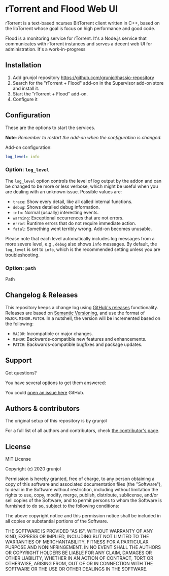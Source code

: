 # rTorrent and Flood Web UI


rTorrent is a text-based ncurses BitTorrent client written in C++, based on the libTorrent whose goal is focus on high performance and good code.

Flood is a monitoring service for rTorrent. It's a Node.js service that communicates with rTorrent instances and serves a decent web UI for administration. It's a work-in-progress

## Installation

1. Add grunjol repository https://github.com/grunjol/hassio-repository
1. Search for the "rTorrent + Flood" add-on in the Supervisor add-on store and install it.
1. Start the "rTorrent + Flood" add-on.
1. Configure it

## Configuration

These are the options to start the services.

**Note**: _Remember to restart the add-on when the configuration is changed._

Add-on configuration:

```yaml
log_level: info
```

### Option: `log_level`

The `log_level` option controls the level of log output by the addon and can
be changed to be more or less verbose, which might be useful when you are
dealing with an unknown issue. Possible values are:

- `trace`: Show every detail, like all called internal functions.
- `debug`: Shows detailed debug information.
- `info`: Normal (usually) interesting events.
- `warning`: Exceptional occurrences that are not errors.
- `error`:  Runtime errors that do not require immediate action.
- `fatal`: Something went terribly wrong. Add-on becomes unusable.

Please note that each level automatically includes log messages from a
more severe level, e.g., `debug` also shows `info` messages. By default,
the `log_level` is set to `info`, which is the recommended setting unless
you are troubleshooting.

### Option: `path`

Path

## Changelog & Releases

This repository keeps a change log using [GitHub's releases][releases]
functionality. 
Releases are based on [Semantic Versioning][semver], and use the format
of ``MAJOR.MINOR.PATCH``. In a nutshell, the version will be incremented
based on the following:

- ``MAJOR``: Incompatible or major changes.
- ``MINOR``: Backwards-compatible new features and enhancements.
- ``PATCH``: Backwards-compatible bugfixes and package updates.

## Support

Got questions?

You have several options to get them answered:

You could [open an issue here][issue] GitHub.

## Authors & contributors

The original setup of this repository is by grunjol

For a full list of all authors and contributors,
check [the contributor's page][contributors].

## License

MIT License

Copyright (c) 2020 grunjol

Permission is hereby granted, free of charge, to any person obtaining a copy
of this software and associated documentation files (the "Software"), to deal
in the Software without restriction, including without limitation the rights
to use, copy, modify, merge, publish, distribute, sublicense, and/or sell
copies of the Software, and to permit persons to whom the Software is
furnished to do so, subject to the following conditions:

The above copyright notice and this permission notice shall be included in all
copies or substantial portions of the Software.

THE SOFTWARE IS PROVIDED "AS IS", WITHOUT WARRANTY OF ANY KIND, EXPRESS OR
IMPLIED, INCLUDING BUT NOT LIMITED TO THE WARRANTIES OF MERCHANTABILITY,
FITNESS FOR A PARTICULAR PURPOSE AND NONINFRINGEMENT. IN NO EVENT SHALL THE
AUTHORS OR COPYRIGHT HOLDERS BE LIABLE FOR ANY CLAIM, DAMAGES OR OTHER
LIABILITY, WHETHER IN AN ACTION OF CONTRACT, TORT OR OTHERWISE, ARISING FROM,
OUT OF OR IN CONNECTION WITH THE SOFTWARE OR THE USE OR OTHER DEALINGS IN THE
SOFTWARE.

[contributors]: https://github.com/grunjol/addon-rtorrent-flood/graphs/contributors
[issue]: https://github.com/hassio-addons/addon-rtorrent-flood/issues
[releases]: https://github.com/hassio-addons/addon-rtorrent-flood/releases
[semver]: http://semver.org/spec/v2.0.0.html

